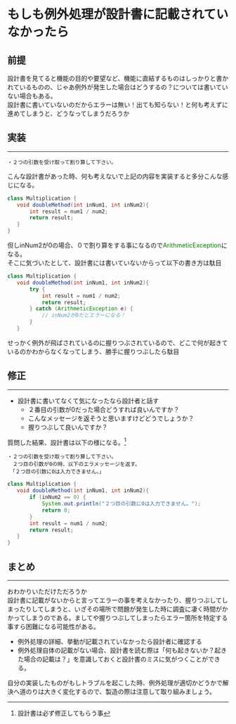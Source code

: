 # もしも例外処理が設計書に記載されていなかったら

前提
---
設計書を見てると機能の目的や要望など、機能に直結するものはしっかりと書かれているものの、じゃあ例外が発生した場合はどうするの？については書いていない場合もある。  
設計書に書いていないのだからエラーは無い！出ても知らない！と何も考えずに進めてしまうと、どうなってしまうだろうか

## 実装
---
```
・２つの引数を受け取って割り算して下さい。
```
こんな設計書があった時、何も考えないで上記の内容を実装すると多分こんな感じになる。
```java
class Multiplication {
   void doubleMethod(int inNum1, int inNum2){
	   int result = num1 / num2;
	   return result;
   }
}
```
但しinNum2が0の場合、０で割り算をする事になるので<font color="green">ArithmeticException</font>になる。  
そこに気づいたとして、設計書には書いていないからって以下の書き方は駄目
```java
class Multiplication {
   void doubleMethod(int inNum1, int inNum2){
	   try {
		   int result = num1 / num2;
		   return result;
	   } catch (ArithmeticException e) {
		   // inNum2が0だとエラーになる！
	   }
   }
```
せっかく例外が飛ばされているのに握りつぶされているので、どこで何が起きているのかわからなくなってしまう、勝手に握りつぶしたら駄目

## 修正
---
- 設計書に書いてなくて気になったなら設計者と話す
  - ２番目の引数が0だった場合どうすれば良いんですか？
  - こんなメッセージを返そうと思いますけどどうでしょうか？
  - 握りつぶして良いんですか？

質問した結果、設計書は以下の様になる。[^1]
```
・２つの引数を受け取って割り算して下さい。
　２つ目の引数が0の時、以下のエラメッセージを返す。
　「２つ目の引数に0は入力できません。」
```
[^1]:設計書は必ず修正してもらう事

```java
class Multiplication {
   void doubleMethod(int inNum1, int inNum2){
	   if (inNum2 == 0) {
		   System.out.println("２つ目の引数に0は入力できません。");
		   return 0;
	   }
	   int result = num1 / num2;
	   return result;
   }
}
```
## まとめ
---
おわかりいただけただろうか  
設計書に記載がないからと言ってエラーの事を考えなかったり、握りつぶしてしまったりしてしまうと、いざその場所で問題が発生した時に調査に凄く時間がかかってしまうのである。ましてや握りつぶしてしまったらエラー箇所を特定する事すら困難になる可能性がある。
- 例外処理の詳細、挙動が記載されていなかったら設計者に確認する
- 例外処理自体の記載がない場合、設計書を読む際は「何も起きないか？起きた場合の記載は？」を意識しておくと設計書のミスに気がつくことができる。

自分の実装したものがもしトラブルを起こした時、例外処理が適切かどうかで解決へ道のりは大きく変化するので、製造の際は注意して取り組みましょう。

